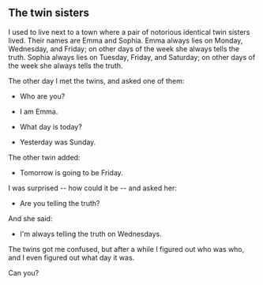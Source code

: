 The twin sisters
--

I used to live next to a town where a pair of notorious identical twin sisters lived. Their names are Emma and Sophia. Emma always lies on Monday, Wednesday, and Friday; on other days of the week she always tells the truth. Sophia always lies on Tuesday, Friday, and Saturday; on other days of the week she always tells the truth. 

The other day I met the twins, and asked one of them:

- Who are you?

- I am Emma.

- What day is today?

- Yesterday was Sunday.

The other twin added:

- Tomorrow is going to be Friday.

I was surprised -- how could it be -- and asked her:

- Are you telling the truth?

And she said:

- I'm always telling the truth on Wednesdays.

The twins got me confused, but after a while I figured out who was who, and I even figured out what day it was.

Can you?

